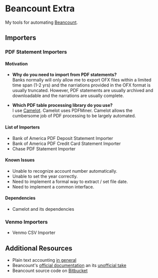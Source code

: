 # Beancount Extra

My tools for automating [Beancount][beancount-home].

[beancount-home]: http://furius.ca/beancount/

## Importers

### PDF Statement Importers

#### Motivation

- <b>Why do you need to import from PDF statements?</b>
  <br>Banks normally will only allow me to export OFX files within a limited time span (1-2 yrs) and the narriations provided in the OFX format is usually truncated. However, PDF statements are usually archived and downloadable and the narrations are usually complete.

- <b>Which PDF table processing library do you use?</b>
   <br>I use [Camelot][camelot-docs]. Camelot uses PDFMiner. Camelot allows the cumbersome job of PDF processing to be largely automated.

[camelot-docs]: https://camelot-py.readthedocs.io/en/master/

#### List of Importers

- Bank of America PDF Deposit Statement Importer
- Bank of America PDF Credit Card Statement Importer
- Chase PDF Statement Importer

#### Known Issues

- Unable to recognize account number automatically.
- Unable to set the year correctly.
- Need to implement a formal way to extract / set file date.
- Need to implement a common interface.

#### Dependencies

- Camelot and its dependencies

### Venmo Importers

- Venmo CSV Importer

## Additional Resources

- Plain text accounting [in general][plaintextaccounting-org]
- Beancount's [official documentation][official-doc] an its [unofficial take][generated-doc]
- Beancount source code on [Bitbucket][beancount-bitbucket]

[plaintextaccounting-org]: https://plaintextaccounting.org
[official-doc]: http://furius.ca/beancount/doc/index
[generated-doc]: https://xuhcc.github.io/beancount-docs/
[beancount-bitbucket]: https://bitbucket.org/blais/beancount/src
[beancount-github]: https://github.com/beancount/beancount
